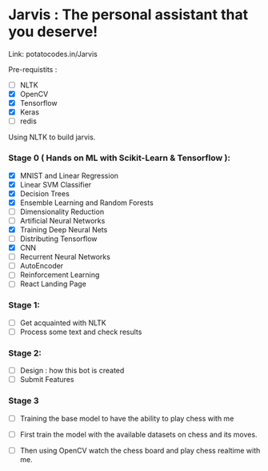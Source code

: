 # Jarvis : The personal assistant that you deserve!

Link:
potatocodes.in/Jarvis

Pre-requistits : 
  - [ ] NLTK
  - [x] OpenCV
  - [x] Tensorflow
  - [x] Keras
  - [ ] redis

Using NLTK to build jarvis.

### Stage 0 ( Hands on ML with Scikit-Learn & Tensorflow ):
  - [x] MNIST and Linear Regression
  - [x] Linear SVM Classifier
  - [x] Decision Trees
  - [x] Ensemble Learning and Random Forests
  - [ ] Dimensionality Reduction
  - [ ] Artificial Neural Networks
  - [X] Training Deep Neural Nets
  - [ ] Distributing Tensorflow
  - [x] CNN
  - [ ] Recurrent Neural Networks
  - [ ] AutoEncoder
  - [ ] Reinforcement Learning
  - [ ] React Landing Page
  
### Stage 1:
  - [ ] Get acquainted with NLTK
  - [ ] Process some text and check results

### Stage 2:
  - [ ] Design : how this bot is created
  - [ ] Submit Features

### Stage 3
  - [ ] Training the base model to have the ability to play chess with me
  
  - [ ] First train the model with the available datasets on chess and its moves.
  
  - [ ] Then using OpenCV watch the chess board and play chess realtime with me.

